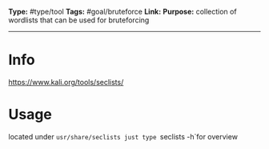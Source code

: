 **Type:** #type/tool
**Tags:**  #goal/bruteforce
**Link:** 
**Purpose:** collection of wordlists that can be used for bruteforcing

---
# Info
https://www.kali.org/tools/seclists/
# Usage
located under `usr/share/seclists
just type `seclists -h`for overview

